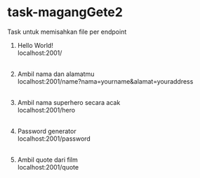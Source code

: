 # task-magangGete2
Task untuk memisahkan file per endpoint

1. Hello World!</br>
localhost:2001/</br></br>

2. Ambil nama dan alamatmu</br>
localhost:2001/name?nama=yourname&alamat=youraddress</br></br>

3. Ambil nama superhero secara acak</br>
localhost:2001/hero</br></br>

4. Password generator</br>
localhost:2001/password</br></br>

5. Ambil quote dari film</br>
localhost:2001/quote</br></br>
